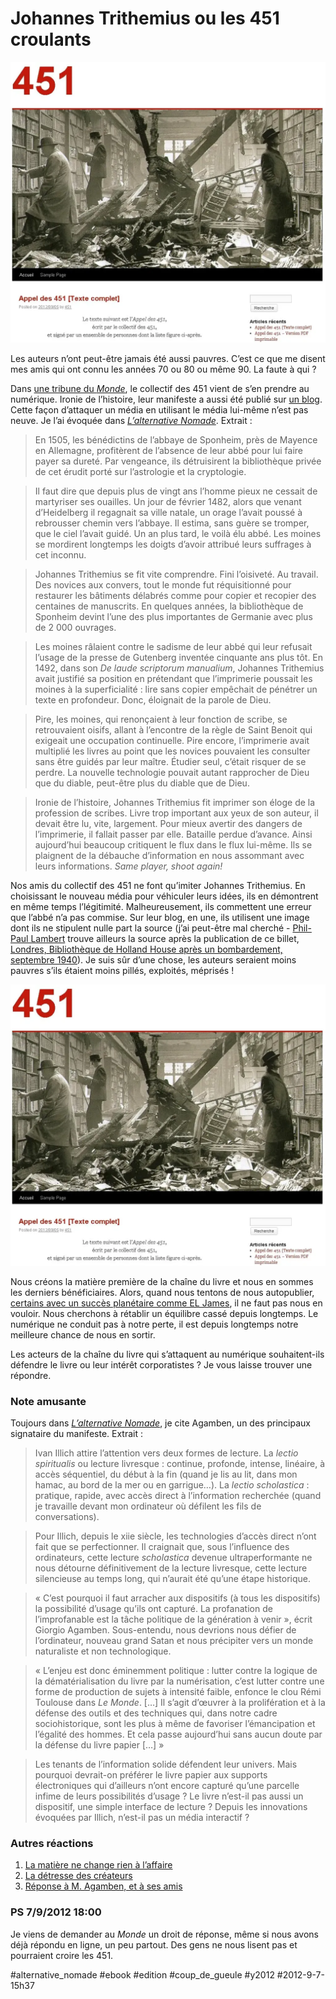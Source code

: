 # Johannes Trithemius ou les 451 croulants 

![](_i/451.webp)

Les auteurs n’ont peut-être jamais été aussi pauvres. C’est ce que me disent mes amis qui ont connu les années 70 ou 80 ou même 90. La faute à qui ?

Dans [une tribune du *Monde*](http://www.lemonde.fr/idees/article/2012/09/05/le-livre-face-au-piege-de-la-marchandisation_1755856_3232.html?xtmc=451&xtcr=1), le collectif des 451 vient de s’en prendre au numérique. Ironie de l’histoire, leur manifeste a aussi été publié sur [un blog](http://les451.noblogs.org/). Cette façon d’attaquer un média en utilisant le média lui-même n’est pas neuve. Je l’ai évoquée dans *[L’alternative Nomade](../../books/alternative-nomade.md)*. Extrait :

> En 1505, les bénédictins de l’abbaye de Sponheim, près de Mayence en Allemagne, profitèrent de l’absence de leur abbé pour lui faire payer sa dureté. Par vengeance, ils détruisirent la bibliothèque privée de cet érudit porté sur l’astrologie et la cryptologie.

> Il faut dire que depuis plus de vingt ans l’homme pieux ne cessait de martyriser ses ouailles. Un jour de février 1482, alors que venant d’Heidelberg il regagnait sa ville natale, un orage l’avait poussé à rebrousser chemin vers l’abbaye. Il estima, sans guère se tromper, que le ciel l’avait guidé. Un an plus tard, le voilà élu abbé. Les moines se mordirent longtemps les doigts d’avoir attribué leurs suffrages à cet inconnu.

> Johannes Trithemius se fit vite comprendre. Fini l’oisiveté. Au travail. Des novices aux convers, tout le monde fut réquisitionné pour restaurer les bâtiments délabrés comme pour copier et recopier des centaines de manuscrits. En quelques années, la bibliothèque de Sponheim devint l’une des plus importantes de Germanie avec plus de 2 000 ouvrages.

> Les moines râlaient contre le sadisme de leur abbé qui leur refusait l’usage de la presse de Gutenberg inventée cinquante ans plus tôt. En 1492, dans son *De laude scriptorum manualium*, Johannes Trithemius avait justifié sa position en prétendant que l’imprimerie poussait les moines à la superficialité : lire sans copier empêchait de pénétrer un texte en profondeur. Donc, éloignait de la parole de Dieu.

> Pire, les moines, qui renonçaient à leur fonction de scribe, se retrouvaient oisifs, allant à l’encontre de la règle de Saint Benoit qui exigeait une occupation continuelle. Pire encore, l’imprimerie avait multiplié les livres au point que les novices pouvaient les consulter sans être guidés par leur maître. Étudier seul, c’était risquer de se perdre. La nouvelle technologie pouvait autant rapprocher de Dieu que du diable, peut-être plus du diable que de Dieu.

> Ironie de l’histoire, Johannes Trithemius fit imprimer son éloge de la profession de scribes. Livre trop important aux yeux de son auteur, il devait être lu, vite, largement. Pour mieux avertir des dangers de l’imprimerie, il fallait passer par elle. Bataille perdue d’avance. Ainsi aujourd’hui beaucoup critiquent le flux dans le flux lui-même. Ils se plaignent de la débauche d’information en nous assommant avec leurs informations. *Same player, shoot again!*

Nos amis du collectif des 451 ne font qu’imiter Johannes Trithemius. En choisissant le nouveau média pour véhiculer leurs idées, ils en démontrent en même temps l’légitimité. Malheureusement, ils commettent une erreur que l’abbé n’a pas commise. Sur leur blog, en une, ils utilisent une image dont ils ne stipulent nulle part la source (j’ai peut-être mal cherché - [Phil-Paul Lambert](https://twitter.com/Lambert_phil) trouve ailleurs la source après la publication de ce billet, [Londres, Bibliothèque de Holland House après un bombardement, septembre 1940](http://bibliophage.skynetblogs.be/archive/2008/12/01/fahrenheit-451-aujourd-hui.html)). Je suis sûr d’une chose, les auteurs seraient moins pauvres s’ils étaient moins pillés, exploités, méprisés !

[![](_i/451.webp)](http://les451.noblogs.org/)

Nous créons la matière première de la chaîne du livre et nous en sommes les derniers bénéficiaires. Alors, quand nous tentons de nous autopublier, [certains avec un succès planétaire comme EL James](../7/cinquante-nuances-de-grey.md), il ne faut pas nous en vouloir. Nous cherchons à rétablir un équilibre cassé depuis longtemps. Le numérique ne conduit pas à notre perte, il est depuis longtemps notre meilleure chance de nous en sortir.

Les acteurs de la chaîne du livre qui s’attaquent au numérique souhaitent-ils défendre le livre ou leur intérêt corporatistes ? Je vous laisse trouver une répondre.

### Note amusante

Toujours dans *[L’alternative Nomade](../../books/alternative-nomade.md)*, je cite Agamben, un des principaux signataire du manifeste. Extrait :

> Ivan Illich attire l’attention vers deux formes de lecture. La *lectio spiritualis* ou lecture livresque : continue, profonde, intense, linéaire, à accès séquentiel, du début à la fin (quand je lis au lit, dans mon hamac, au bord de la mer ou en garrigue…). La *lectio scholastica* : pratique, rapide, avec accès direct à l’information recherchée (quand je travaille devant mon ordinateur où défilent les fils de conversations).

> Pour Illich, depuis le xiie siècle, les technologies d’accès direct n’ont fait que se perfectionner. Il craignait que, sous l’influence des ordinateurs, cette lecture *scholastica* devenue ultraperformante ne nous détourne définitivement de la lecture livresque, cette lecture silencieuse au temps long, qui n’aurait été qu’une étape historique.

> « C’est pourquoi il faut arracher aux dispositifs (à tous les dispositifs) la possibilité d’usage qu’ils ont capturé. La profanation de l’improfanable est la tâche politique de la génération à venir », écrit Giorgio Agamben. Sous-entendu, nous devrions nous défier de l’ordinateur, nouveau grand Satan et nous précipiter vers un monde naturaliste et non technologique.

> « L’enjeu est donc éminemment politique : lutter contre la logique de la dématérialisation du livre par la numérisation, c’est lutter contre une forme de production de sujets à intensité faible, enfonce le clou Rémi Toulouse dans *Le Monde*. […] Il s’agit d’œuvrer à la prolifération et à la défense des outils et des techniques qui, dans notre cadre sociohistorique, sont les plus à même de favoriser l’émancipation et l’égalité des hommes. Et cela passe aujourd’hui sans aucun doute par la défense du livre papier […] »

> Les tenants de l’information solide défendent leur univers. Mais pourquoi devrait-on préférer le livre papier aux supports électroniques qui d’ailleurs n’ont encore capturé qu’une parcelle infime de leurs possibilités d’usage ? Le livre n’est-il pas aussi un dispositif, une simple interface de lecture ? Depuis les innovations évoquées par Illich, n’est-il pas un média interactif ?

### Autres réactions

1. [La matière ne change rien à l’affaire](http://www.auxbordsdesmondes.fr/spip.php?article999)
2. [La détresse des créateurs](http://www.authueil.org/?2012/09/06/2048-la-detresse-des-createur)
3. [Réponse à M. Agamben, et à ses amis](http://alatoisondor.wordpress.com/2012/09/05/reponse-a-m-agamben-et-a-ses-amis/)

### PS 7/9/2012 18:00

Je viens de demander au *Monde* un droit de réponse, même si nous avons déjà répondu en ligne, un peu partout. Des gens ne nous lisent pas et pourraient croire les 451.

#alternative_nomade #ebook #edition #coup_de_gueule #y2012 #2012-9-7-15h37

